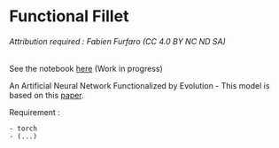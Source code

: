 # Functional Fillet


###### Attribution required : Fabien Furfaro (CC 4.0 BY NC ND SA)


See the notebook [here](/.ipynb) (Work in progress)

An Artificial Neural Network Functionalized by Evolution - This model is based on this [paper](https://arxiv.org/abs/2205.10118).


Requirement :

	- torch
	- (...)
